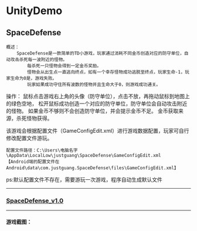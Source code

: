 # UnityDemo

## SpaceDefense


    概述：
        SpaceDefense是一款简单的TD小游戏，玩家通过消耗不同金币创造对应的防守单位，自动攻击杀死每一波附近的怪物。
		    每杀死一只怪物会得到一定金币奖励。
		    怪物会从出生点一直逃向终点，如有一个幸存怪物成功逃脱至终点，玩家生命-1，玩家生命为0是，游戏失败。
		    玩家如果成功守住所有波数的怪物并且生命大于0，则游戏成功通关。
        
        
操作：
    鼠标点击游戏右上角的头像（防守单位），点击不放，再拖动鼠标到地图上的绿色空地，
    松开鼠标成功创造一个对应的防守单位，防守单位会自动攻击附近的怪物。
    如果金币不够则不会创造防守单位，并会提示金币不足。
    金币获取来源，杀死怪物获得。
    
    

该游戏会根据配置文件（GameConfigEdit.xml）进行游戏数据配置，玩家可自行修改配置文件游玩。

    配置文件路径：C:\Users\电脑名字\AppData\LocalLow\justguang\SpaceDefense\GameConfigEdit.xml
    【Android端的配置文件在 Android\data\com.justguang.SpaceDefense\files\GameConfigEdit.xml】

ps:默认配置文件不存在，需要游玩一次游戏，程序自动生成默认文件
	
*******************************************************************************************************

### [SpaceDefense_v1.0](https://github.com/justguang/UnityDemo/releases/tag/SpaceDefense_v1.0)

*******************************************************************************************************

#### 游戏截图：




